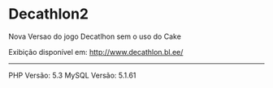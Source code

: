 Decathlon2
==========

Nova Versao do jogo Decatlhon sem o uso do Cake

Exibição disponível em: http://www.decathlon.bl.ee/

----
PHP Versão:	5.3
MySQL Versão: 5.1.61
